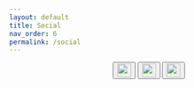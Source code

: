 ```yaml
---
layout: default
title: Social
nav_order: 6
permalink: /social
---
```


<!-- 
{: .note }
> {: .opaque }
> 
>
> 
-->

<div align="center" class="text-small">
<a href="https://www.deviantart.com/the-back-room" target="_blank"> <button style="text-align:center" type="button" name="button" class="btn"><img width="25px" height="auto" src="https://static.vecteezy.com/system/resources/previews/046/861/662/non_2x/deviantart-logo-transparent-icon-free-png.png" /></button></a> <a href="https://www.facebook.com/profile.php?id=61572245999615" target="_blank"> <button style="text-align:center" type="button" name="button" class="btn"><img width="25px" height="auto" src="https://static.vecteezy.com/system/resources/previews/018/930/698/non_2x/facebook-logo-facebook-icon-transparent-free-png.png" /></button></a> <a href="/social/reddit" target="_blank"> <button style="text-align:center" type="button" name="button" class="btn"><img width="25px" height="auto" src="https://static.vecteezy.com/system/resources/previews/018/930/474/non_2x/reddit-logo-reddit-icon-transparent-free-png.png" /></button></a>
</div>